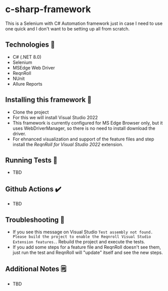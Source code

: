 # c-sharp-framework
This is a Selenium with C# Automation framework just in case I need to use one quick and I don't want to be setting up all from scratch.

## Technologies 👾
- C# (.NET 8.0)
- Selenium
- MSEdge Web Driver
- ReqnRoll
- NUnit
- Allure Reports

## Installing this framework 💾
- Clone the project
- For this we will install Visual Studio 2022
- This framework is currently configured for MS Edge Browser only, but it uses WebDriverManager, so there  is no need to install download the driver.
- For ehnanced visualization and support of the feature files and step install the  _ReqnRoll for Visual Studio 2022_ extension.

## Running Tests 🏃
- TBD

## Github Actions ✔️
- TBD

## Troubleshooting 🔧
- If you see this message on Visual Studio `Test assembly not found. Please build the project to enable the Reqnroll Visual Studio Extension features.`. Rebuild the project and execute the tests. 
- If you add some steps for a feature file and ReqnRoll doesn't see them, just run the test and ReqnRoll will "update" itself and see the new steps.

## Additional Notes 🗒️
- TBD
  